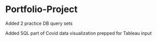 # Portfolio-Project

Added 2 practice DB query sets

Added SQL part of Covid data visualization prepped for Tableau input
